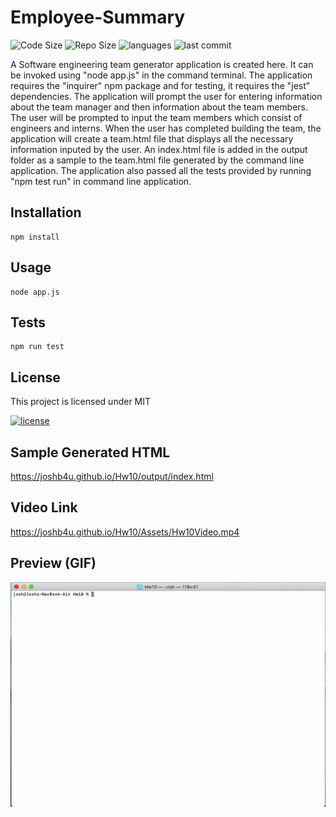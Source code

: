 # Employee-Summary
![Code Size](https://img.shields.io/github/languages/code-size/joshb4u/Hw10)
![Repo Size](https://img.shields.io/github/repo-size/joshb4u/Hw10)
![languages](https://img.shields.io/github/languages/top/joshb4u/Hw10)
![last commit](https://img.shields.io/github/last-commit/joshb4u/Hw10)


A Software engineering team generator application is created here. It can be invoked using "node app.js" in the command terminal. The application requires the "inquirer" npm package and for testing, it requires the "jest" dependencies. The application will prompt the user for entering information about the team manager and then information about the team members. The user will be prompted to input the team members which consist of engineers and interns. When the user has completed building the team, the application will create a team.html file that displays all the necessary information inputed by the user. An index.html file is added in the output folder as a sample to the team.html file generated by the command line application. The application also passed all the tests provided by running "npm test run" in command line application. 

## Installation
```
npm install
```

## Usage
```
node app.js
```

## Tests
```
npm run test
```

## License
This project is licensed under MIT 

[![license](https://img.shields.io/npm/l/license)](https://opensource.org/licenses/MIT)


## Sample Generated HTML
https://joshb4u.github.io/Hw10/output/index.html


## Video Link
https://joshb4u.github.io/Hw10/Assets/Hw10Video.mp4


## Preview (GIF)

![Hw10GifImage](Assets/Hw10.gif)
